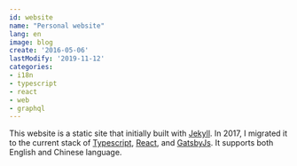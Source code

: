 ```yaml
---
id: website
name: "Personal website"
lang: en
image: blog
create: '2016-05-06'
lastModify: '2019-11-12'
categories:
- i18n
- typescript
- react
- web
- graphql
---
```


This website is a static site that initially built with [Jekyll](https://jekyllrb.com/). In 2017, I migrated it to the current stack of [Typescript](https://www.typescriptlang.org/), [React](https://reactjs.org/), and [GatsbyJs](https://www.gatsbyjs.org/). It supports both English and Chinese language.
